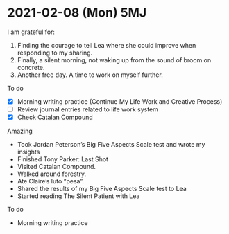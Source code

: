 # 2021-02-08 (Mon) 5MJ

I am grateful for:

1. Finding the courage to tell Lea where she could improve when responding to my sharing.
2. Finally, a silent morning, not waking up from the sound of broom on concrete.
3. Another free day. A time to work on myself further.

To do

- [x] Morning writing practice (Continue My Life Work and Creative Process)
- [ ] Review journal entries related to life work system
- [x] Check Catalan Compound

Amazing

- Took Jordan Peterson’s Big Five Aspects Scale test and wrote my insights
- Finished Tony Parker: Last Shot
- Visited Catalan Compound.
- Walked around forestry.
- Ate Claire’s luto “pesa”.
- Shared the results of my Big Five Aspects Scale test to Lea
- Started reading The Silent Patient with Lea

To do

- Morning writing practice

